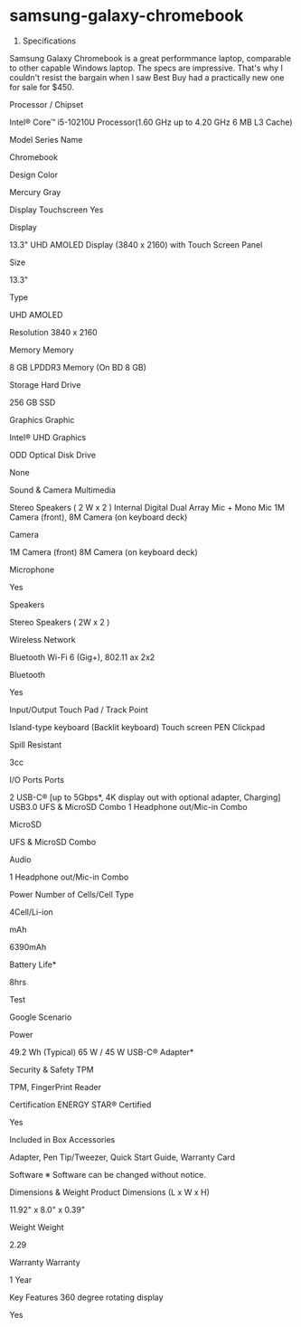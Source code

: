 # samsung-galaxy-chromebook

1) Specifications

Samsung Galaxy Chromebook is a great performmance laptop, comparable to other capable Windows laptop. The specs are impressive. That's why I couldn't resist the bargain when I saw Best Buy had a practically new one for sale for $450.

Processor / Chipset

Intel® Core™ i5-10210U Processor(1.60 GHz up to 4.20 GHz 6 MB L3 Cache)

Model
Series Name

Chromebook

Design
Color

Mercury Gray

Display
Touchscreen
Yes

Display

13.3" UHD AMOLED Display (3840 x 2160) with Touch Screen Panel

Size

13.3"

Type

UHD AMOLED

Resolution
3840 x 2160

Memory
Memory

8 GB LPDDR3 Memory (On BD 8 GB)

Storage
Hard Drive

256 GB SSD

Graphics
Graphic

Intel® UHD Graphics

ODD
Optical Disk Drive

None

Sound & Camera
Multimedia

Stereo Speakers ( 2 W x 2 )
Internal Digital Dual Array Mic + Mono Mic
1M Camera (front), 8M Camera (on keyboard deck)

Camera

1M Camera (front) 8M Camera (on keyboard deck)

Microphone

Yes

Speakers

Stereo Speakers ( 2W x 2 )

Wireless
Network

Bluetooth
Wi-Fi 6 (Gig+), 802.11 ax 2x2

Bluetooth

Yes

Input/Output
Touch Pad / Track Point

Island-type keyboard
(Backlit keyboard)
Touch screen
PEN
Clickpad

Spill Resistant

3cc

I/O Ports
Ports

2 USB-C® [up to 5Gbps*, 4K display out with optional adapter, Charging] USB3.0
UFS & MicroSD Combo
1 Headphone out/Mic-in Combo

MicroSD

UFS & MicroSD Combo

Audio

1 Headphone out/Mic-in Combo

Power
Number of Cells/Cell Type

4Cell/Li-ion

mAh

6390mAh

Battery Life*

8hrs

Test

Google Scenario

Power

49.2 Wh (Typical)
65 W / 45 W USB-C® Adapter*

Security & Safety
TPM

TPM, FingerPrint Reader

Certification
ENERGY STAR® Certified

Yes

Included in Box
Accessories

Adapter, Pen Tip/Tweezer, Quick Start Guide, Warranty Card

Software
※ Software can be changed without notice.

Dimensions & Weight
Product Dimensions (L x W x H)

11.92" x 8.0" x 0.39"

Weight
Weight

2.29

Warranty
Warranty

1 Year

Key Features
360 degree rotating display

Yes

